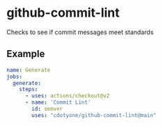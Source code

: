 # github-commit-lint
Checks to see if commit messages meet standards

## Example

```yaml
name: Generate
jobs:
  generate:
    steps:
      - uses: actions/checkout@v2
      - name: 'Commit Lint'
        id: semver
        uses: "cdotyone/github-commit-lint@main"
```

